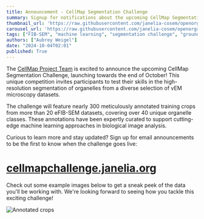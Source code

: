 ```yaml
---
title: Announcement - CellMap Segmentation Challenge 
summary: Signup for notifications about the upcoming CellMap Segmentation Challenge
thumbnail_url: 'https://raw.githubusercontent.com/janelia-cosem/openorganelle-blog/main/assets/challenge_banner.png'  
carousel_url: 'https://raw.githubusercontent.com/janelia-cosem/openorganelle-blog/main/assets/challenge_banner.png'  
tags: ["FIB-SEM", "machine learning", "segmentation challenge", "groundtruth", "open data"]  
authors: ["Aubrey Weigel"]  
date: "2024-10-04T02:01" 
published: True  
---
```


The [CellMap Project Team](https://www.janelia.org/project-team/cellmap) is excited to announce the upcoming CellMap Segmentation Challenge, launching towards the end of October! This unique competition invites participants to test their skills in the high-resolution segmentation of organelles from a diverse selection of vEM microscopy datasets.

The challenge will feature nearly 300 meticulously annotated training crops from more than 20 eFIB-SEM datasets, covering over 40 unique organelle classes. These annotations have been expertly curated to support cutting-edge machine learning approaches in biological image analysis.

Curious to learn more and stay updated? Sign up for email announcements to be the first to know when the challenge goes live: 
# [cellmapchallenge.janelia.org](https://cellmapchallenge.janelia.org)

Check out some example images below to get a sneak peek of the data you'll be working with. We're looking forward to seeing how you tackle this exciting challenge!

![Annotated crops](https://raw.githubusercontent.com/janelia-cosem/openorganelle-blog/main/assets/crops.png)
